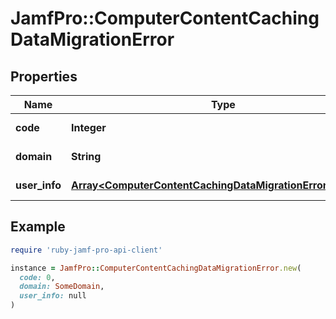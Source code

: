 # JamfPro::ComputerContentCachingDataMigrationError

## Properties

| Name | Type | Description | Notes |
| ---- | ---- | ----------- | ----- |
| **code** | **Integer** |  | [optional][readonly] |
| **domain** | **String** |  | [optional][readonly] |
| **user_info** | [**Array&lt;ComputerContentCachingDataMigrationErrorUserInfo&gt;**](ComputerContentCachingDataMigrationErrorUserInfo.md) |  | [optional][readonly] |

## Example

```ruby
require 'ruby-jamf-pro-api-client'

instance = JamfPro::ComputerContentCachingDataMigrationError.new(
  code: 0,
  domain: SomeDomain,
  user_info: null
)
```

